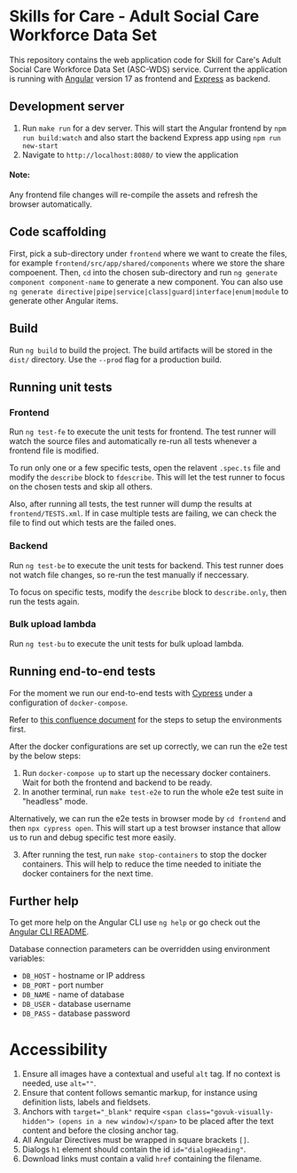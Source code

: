 # Skills for Care - Adult Social Care Workforce Data Set

This repository contains the web application code for Skill for Care's Adult Social Care Workforce Data Set (ASC-WDS) service.
Current the application is running with [Angular](https://angular.dev/) version 17 as frontend and [Express](https://expressjs.com/) as backend.


## Development server
1. Run `make run` for a dev server. This will start the Angular frontend by `npm run build:watch` and also start the backend Express app using `npm run new-start`
2. Navigate to `http://localhost:8080/` to view the application

#### Note:
Any frontend file changes will re-compile the assets and refresh the browser automatically.

## Code scaffolding

First, pick a sub-directory under `frontend` where we want to create the files, for example `frontend/src/app/shared/components` where we store the share compoenent.
Then, `cd` into the chosen sub-directory and run `ng generate component component-name` to generate a new component.
You can also use `ng generate directive|pipe|service|class|guard|interface|enum|module` to generate other Angular items.

## Build

Run `ng build` to build the project. The build artifacts will be stored in the `dist/` directory. Use the `--prod` flag for a production build.

## Running unit tests

### Frontend
Run `ng test-fe` to execute the unit tests for frontend.
The test runner will watch the source files and automatically re-run all tests whenever a frontend file is modified.

To run only one or a few specific tests, open the relavent `.spec.ts` file and modify the `describe` block to `fdescribe`. This will let the test runner to focus on the chosen tests and skip all others.

Also, after running all tests, the test runner will dump the results at `frontend/TESTS.xml`.
If in case multiple tests are failing, we can check the file to find out which tests are the failed ones.

### Backend
Run `ng test-be` to execute the unit tests for backend.
This test runner does not watch file changes, so re-run the test manually if neccessary.

To focus on specific tests, modify the `describe` block to `describe.only`, then run the tests again.

### Bulk upload lambda
Run `ng test-bu` to execute the unit tests for bulk upload lambda.


## Running end-to-end tests

For the moment we run our end-to-end tests with [Cypress](https://www.cypress.io/) under a configuration of `docker-compose`.

Refer to [this confluence document](https://skillsforcare.atlassian.net/wiki/spaces/ASCWDS/pages/921567233/End+to+end+e2e+testing+configuration) for the steps to setup the environments first.

After the docker configurations are set up correctly, we can run the e2e test by the below steps:

1. Run `docker-compose up` to start up the necessary docker containers. Wait for both the frontend and backend to be ready.
2. In another terminal, run `make test-e2e` to run the whole e2e test suite in "headless" mode.

Alternatively, we can run the e2e tests in browser mode by `cd frontend` and then `npx cypress open`.
This will start up a test browser instance that allow us to run and debug specific test more easily.

3. After running the test, run `make stop-containers` to stop the docker containers. This will help to reduce the time needed to initiate the docker containers for the next time.


## Further help

To get more help on the Angular CLI use `ng help` or go check out the [Angular CLI README](https://github.com/angular/angular-cli/blob/master/README.md).

Database connection parameters can be overridden using environment variables:
* `DB_HOST` - hostname or IP address
* `DB_PORT` - port number
* `DB_NAME` - name of database
* `DB_USER` - database username
* `DB_PASS` - database password

# Accessibility

1. Ensure all images have a contextual and useful `alt` tag. If no context is needed, use `alt=""`.
2. Ensure that content follows semantic markup, for instance using definition lists, labels and fieldsets.
3. Anchors with `target="_blank"` require `<span class="govuk-visually-hidden"> (opens in a new window)</span>` to be placed after the text content and before the closing anchor tag.
4. All Angular Directives must be wrapped in square brackets `[]`.
5. Dialogs `h1` element should contain the id `id="dialogHeading"`.
6. Download links must contain a valid `href` containing the filename.
